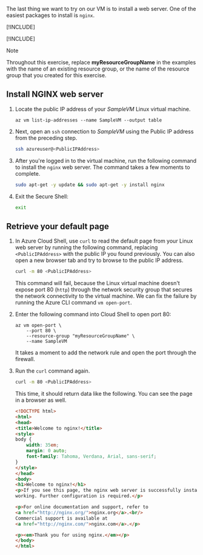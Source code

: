 The last thing we want to try on our VM is to install a web server. One of the easiest packages to install is `nginx`.

[!INCLUDE[](../../../includes/azure-optional-exercise-subscription-note.md)]

[!INCLUDE[](../../../includes/azure-cloud-shell-terminal-note.md)]

> [!NOTE]
> Throughout this exercise, replace **myResourceGroupName** in the examples with the name of an existing resource group, or the name of the resource group that you created for this exercise.

## Install NGINX web server

1. Locate the public IP address of your *SampleVM* Linux virtual machine.

    ```azurecli
    az vm list-ip-addresses --name SampleVM --output table
    ```

1. Next, open an `ssh` connection to *SampleVM* using the Public IP address from the preceding step.

    ```bash
    ssh azureuser@<PublicIPAddress>
    ```

1. After you're logged in to the virtual machine, run the following command to install the `nginx` web server. The command takes a few moments to complete.

    ```bash
    sudo apt-get -y update && sudo apt-get -y install nginx
    ```

1. Exit the Secure Shell:

    ```bash
    exit
    ```

## Retrieve your default page

1. In Azure Cloud Shell, use `curl` to read the default page from your Linux web server by running the following command, replacing `<PublicIPAddress>` with the public IP you found previously. You can also open a new browser tab and try to browse to the public IP address.

    ```bash
    curl -m 80 <PublicIPAddress>
    ```

    This command will fail, because the Linux virtual machine doesn't expose port 80 (`http`) through the network security group that secures the network connectivity to the virtual machine. We can fix the failure by running the Azure CLI command `vm open-port`.

1. Enter the following command into Cloud Shell to open port 80:

    ```azurecli
    az vm open-port \
        --port 80 \
        --resource-group "myResourceGroupName" \
        --name SampleVM
    ```

    It takes a moment to add the network rule and open the port through the firewall.

1. Run the `curl` command again.

    ```bash
    curl -m 80 <PublicIPAddress>
    ```

    This time, it should return data like the following. You can see the page in a browser as well.

    ```html
    <!DOCTYPE html>
    <html>
    <head>
    <title>Welcome to nginx!</title>
    <style>
    body {
        width: 35em;
        margin: 0 auto;
        font-family: Tahoma, Verdana, Arial, sans-serif;
    }
    </style>
    </head>
    <body>
    <h1>Welcome to nginx!</h1>
    <p>If you see this page, the nginx web server is successfully installed and
    working. Further configuration is required.</p>

    <p>For online documentation and support, refer to
    <a href="http://nginx.org/">nginx.org</a>.<br/>
    Commercial support is available at
    <a href="http://nginx.com/">nginx.com</a>.</p>

    <p><em>Thank you for using nginx.</em></p>
    </body>
    </html>
    ```
